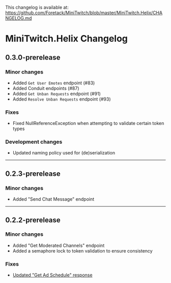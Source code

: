 This changelog is available at: https://github.com/Foretack/MiniTwitch/blob/master/MiniTwitch.Helix/CHANGELOG.md

# MiniTwitch.Helix Changelog

## 0.3.0-prerelease

### Minor changes
- Added `Get User Emotes` endpoint (#83)
- Added Conduit endpoints (#87)
- Added `Get Unban Requests` endpoint (#91)
- Added `Resolve Unban Requests` endpoint (#93)

### Fixes
- Fixed NullReferenceException when attempting to validate certain token types

### Development changes
- Updated naming policy used for (de)serialization

****

## 0.2.3-prerelease

### Minor changes

- Added "Send Chat Message" endpoint

****

## 0.2.2-prerelease

### Minor changes

- Added "Get Moderated Channels" endpoint
- Added a semaphore lock to token validation to ensure consistency

### Fixes

- [Updated "Get Ad Schedule" response](https://dev.twitch.tv/docs/change-log/#:~:text=2023%E2%80%9112%E2%80%9111)
